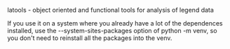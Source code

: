 latools - object oriented and functional tools for analysis of legend data

If you use it on a system where you already have a lot of the dependences installed, use the --system-sites-packages option of python -m venv, so you don't need to reinstall all the packages into the venv.
